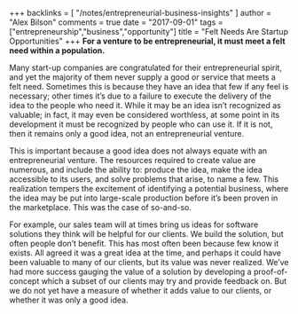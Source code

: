 +++
backlinks = [
  "/notes/entrepreneurial-business-insights"
]
author = "Alex Bilson"
comments = true
date = "2017-09-01"
tags = ["entrepreneurship","business","opportunity"]
title = "Felt Needs Are Startup Opportunities"
+++
**For a venture to be entrepreneurial, it must meet a felt need within a population.**

Many start-up companies are congratulated for their entrepreneurial spirit, and yet the majority of them never supply a good or service that meets a felt need.  Sometimes this is because they have an idea that few if any feel is necessary; other times it’s due to a failure to execute the delivery of the idea to the people who need it.  While it may be an idea isn’t recognized as valuable; in fact, it may even be considered worthless, at some point in its development it must be recognized by people who can use it.  If it is not, then it remains only a good idea, not an entrepreneurial venture.

This is important because a good idea does not always equate with an entrepreneurial venture.  The resources required to create value are numerous, and include the ability to: produce the idea, make the idea accessible to its users, and solve problems that arise, to name a few.  This realization tempers the excitement of identifying a potential business, where the idea may be put into large-scale production before it’s been proven in the marketplace.  This was the case of so-and-so.

For example, our sales team will at times bring us ideas for software solutions they think will be helpful for our clients.  We build the solution, but often people don’t benefit.  This has most often been because few know it exists.  All agreed it was a great idea at the time, and perhaps it could have been valuable to many of our clients, but its value was never realized.  We’ve had more success gauging the value of a solution by developing a proof-of-concept which a subset of our clients may try and provide feedback on.  But we do not yet have a measure of whether it adds value to our clients, or whether it was only a good idea.
